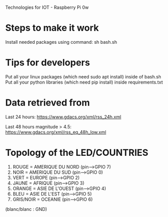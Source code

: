 Technologies for IOT - Raspberry Pi 0w


# Steps to make it work

Install needed packages using command:
sh bash.sh

# Tips for developers

Put all your linux packages (which need sudo apt install) inside of bash.sh
Put all your python libraries (which need pip install) inside requirements.txt


# Data retrieved from
Last 24 hours: https://www.gdacs.org/xml/rss_24h.xml

Last 48 hours magnitude > 4.5: https://www.gdacs.org/xml/rss_eq_48h_low.xml


# Topology of the LED/COUNTRIES

1. ROUGE = AMERIQUE DU NORD (pin-->GPIO 7)
2. NOIR = AMERIQUE DU SUD (pin-->GPIO 0)
3. VERT = EUROPE (pin-->GPIO 2)
4. JAUNE = AFRIQUE (pin-->GPIO 3)
5. ORANGE = ASIE DE L'OUEST (pin-->GPIO 4)
6. BLEU = ASIE DE L'EST (pin-->GPIO 5)
7. GRIS/NOIR = OCEANIE (pin-->GPIO 6)

(blanc/blanc : GND)
